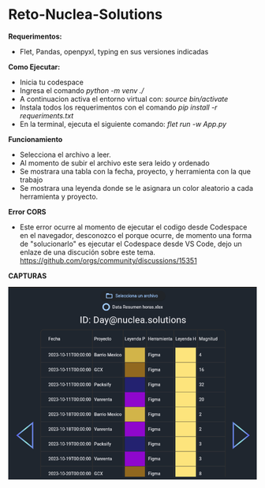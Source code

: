 # Reto-Nuclea-Solutions
**Requerimentos:**
* Flet, Pandas, openpyxl, typing en sus versiones indicadas

**Como Ejecutar:**
* Inicia tu codespace
* Ingresa el comando *python -m venv ./*
* A continuacion activa el entorno virtual con: *source bin/activate*
* Instala todos los requerimentos con el comando *pip install -r requeriments.txt*
* En la terminal, ejecuta el siguiente comando:  *flet run -w App.py*

**Funcionamiento**
- Selecciona el archivo a leer.
- Al momento de subir el archivo este sera leido y ordenado
- Se mostrara una tabla con la fecha, proyecto, y herramienta con la que trabajo
- Se mostrara una leyenda donde se le asignara un color aleatorio a cada herramienta y proyecto.

**Error CORS**

  * Este error ocurre al momento de ejecutar el codigo desde Codespace en el navegador, desconozco el porque ocurre, de momento una forma de "solucionarlo" es ejecutar el Codespace desde VS Code, dejo un enlaze de una discución sobre este tema.
https://github.com/orgs/community/discussions/15351

**CAPTURAS**
<p align="center">
<img src="img.png" />
</p>
